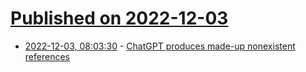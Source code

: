 # [Published on 2022-12-03](index.md)

* [2022-12-03, 08:03:30](https://news.ycombinator.com/item?id=33841672) - [ChatGPT produces made-up nonexistent references](https://news.ycombinator.com/item?id=33841672)
